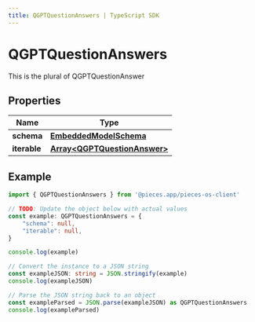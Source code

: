 ```yaml
---
title: QGPTQuestionAnswers | TypeScript SDK
---
```



# QGPTQuestionAnswers

This is the plural of QGPTQuestionAnswer

## Properties

Name | Type
------------ | -------------
**schema** | [**EmbeddedModelSchema**](EmbeddedModelSchema)
**iterable** | [**Array&lt;QGPTQuestionAnswer&gt;**](QGPTQuestionAnswer)

## Example

```typescript
import { QGPTQuestionAnswers } from '@pieces.app/pieces-os-client'

// TODO: Update the object below with actual values
const example: QGPTQuestionAnswers = {
    "schema": null,
    "iterable": null,
}

console.log(example)

// Convert the instance to a JSON string
const exampleJSON: string = JSON.stringify(example)
console.log(exampleJSON)

// Parse the JSON string back to an object
const exampleParsed = JSON.parse(exampleJSON) as QGPTQuestionAnswers
console.log(exampleParsed)
```


